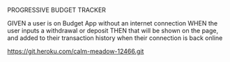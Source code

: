 PROGRESSIVE BUDGET TRACKER

GIVEN a user is on Budget App without an internet connection
WHEN the user inputs a withdrawal or deposit
THEN that will be shown on the page, and added to their transaction history when their connection is back online


https://git.heroku.com/calm-meadow-12466.git

